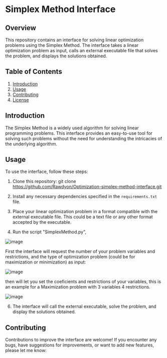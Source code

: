 # Simplex Method Interface

## Overview
This repository contains an interface for solving linear optimization problems using the Simplex Method. The interface takes a linear optimization problem as input, calls an external executable file that solves the problem, and displays the solutions obtained.

## Table of Contents
1. [Introduction](#introduction)
2. [Usage](#usage)
3. [Contributing](#contributing)
4. [License](#license)

## Introduction
The Simplex Method is a widely used algorithm for solving linear programming problems. This interface provides an easy-to-use tool for solving such problems without the need for understanding the intricacies of the underlying algorithm.

## Usage
To use the interface, follow these steps:

1. Clone this repository:
   git clone https://github.com/Rawdyon/Optimization-simplex-method-interface.git
3. Install any necessary dependencies specified in the `requirements.txt` file.

4. Place your linear optimization problem in a format compatible with the external executable file. This could be a text file or any other format accepted by the executable.

5. Run the script "SimplexMethod.py",

![image](https://github.com/Rawdyon/Optimizacion/assets/128869797/45b2307c-baba-4f18-874b-46b8c895b31e)

First the interface will request the number of your problem variables and restrictions, and the type of optimization problem (could be for maximization or minimization) as input:

![image](https://github.com/Rawdyon/Optimizacion/assets/128869797/7b5771c4-a61c-417d-9b66-a43e96465d1f)

then will let you set the coeficients and restrictions of your variables, this is an example for a Maximization problem with 3 variables 4 restrictions.

![image](https://github.com/Rawdyon/Optimizacion/assets/128869797/c6ed9335-b224-43cf-b64a-d65bfaa922a4)







6. The interface will call the external executable, solve the problem, and display the solutions obtained.

## Contributing
Contributions to improve the interface are welcome! If you encounter any bugs, have suggestions for improvements, or want to add new features, please let me know:


